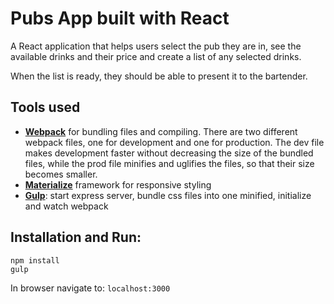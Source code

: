 # Pubs App built with React

A React application that helps users select the pub they are in, see the available drinks and their price and create a list of any selected drinks.

When the list is ready, they should be able to present it to the bartender. 

## Tools used

* **[Webpack](https://webpack.js.org/)** for bundling files and compiling. There are two different webpack files, one for development and one for production. 
The dev file makes development faster without decreasing the size of the bundled files, while the prod file minifies and uglifies the files, so that their size becomes smaller.
* **[Materialize](http://materializecss.com/)** framework for responsive styling
* **[Gulp](http://gulpjs.com/)**: start express server, bundle css files into one minified, initialize and watch webpack



## Installation and Run:

```
npm install
gulp
```

In browser navigate to: ```localhost:3000```

